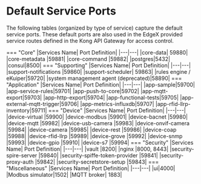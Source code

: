 # Default Service Ports
The following tables (organized by type of service) capture the default service ports.  These default ports are also used in the EdgeX provided service routes defined in the Kong API Gateway for access control.

=== "Core"
    |Services Name|	Port Definition|
    |---|---|
    |core-data|	59880|
    |core-metadata	|59881|
    |core-command	|59882|
    |postgres|5432|
    |consul|8500|
=== "Supporting"
    |Services Name|	Port Definition|
    |---|---|
    |support-notifications	|59860|
    |support-scheduler|	59863|
    |rules engine / eKuiper|59720|
    |system management agent (deprecated)|58890|
=== "Application"
    |Services Name|	Port Definition|
    |---|---|
    |app-sample|59700|
    |app-service-rules|59701|
    |app-push-to-core|59702|
    |app-mqtt-export|59703|
    |app-http-export|59704|
    |app-functional-tests|59705|
    |app-external-mqtt-trigger|59706|
    |app-metrics-influxdb|59707|
    |app-rfid-llrp-inventory|59711|
=== "Device"
    |Services Name|	Port Definition|
    |---|---|
    |device-virtual	|59900|
    |device-modbus	|59901|
    |device-bacnet  |59980|
    |device-mqtt	|59982|
    |device-usb-camera |59983|
    |device-onvif-camera |59984|
    |device-camera  |59985|
    |device-rest    |59986|
    |device-coap    |59988|
    |device-rfid-llrp    |59989|
    |device-grove   |59992|
    |device-snmp	|59993|
    |device-gpio    |59910|
    |device-s7      |59994|
=== "Security"
    |Services Name|	Port Definition|
    |---|---|
    |vault	                        |8200|
    |nginx	                        |8000, 8443|
    |security-spire-server          |59840|
    |security-spiffe-token-provider |59841|
    |security-proxy-auth            |59842|
    |security-secretstore-setup     |59843|
=== "Miscellaneous"
    |Services Name|	Port Definition|
    |---|---|
    |ui|4000|
    |Modbus simulator|1502|
    |MQTT broker| 1883|
